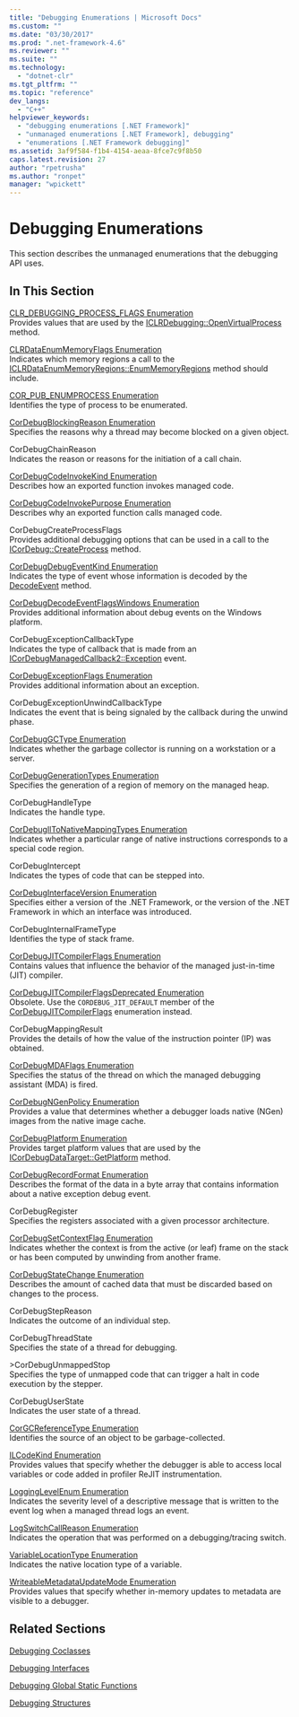 ```yaml
---
title: "Debugging Enumerations | Microsoft Docs"
ms.custom: ""
ms.date: "03/30/2017"
ms.prod: ".net-framework-4.6"
ms.reviewer: ""
ms.suite: ""
ms.technology: 
  - "dotnet-clr"
ms.tgt_pltfrm: ""
ms.topic: "reference"
dev_langs: 
  - "C++"
helpviewer_keywords: 
  - "debugging enumerations [.NET Framework]"
  - "unmanaged enumerations [.NET Framework], debugging"
  - "enumerations [.NET Framework debugging]"
ms.assetid: 3af9f584-f1b4-4154-aeaa-8fce7c9f8b50
caps.latest.revision: 27
author: "rpetrusha"
ms.author: "ronpet"
manager: "wpickett"
---
```

# Debugging Enumerations
This section describes the unmanaged enumerations that the debugging API uses.  
  
## In This Section  
 [CLR_DEBUGGING_PROCESS_FLAGS Enumeration](../../../../docs/framework/unmanaged-api/debugging/clr-debugging-process-flags-enumeration.md)  
 Provides values that are used by the [ICLRDebugging::OpenVirtualProcess](../../../../docs/framework/unmanaged-api/debugging/iclrdebugging-openvirtualprocess-method.md) method.  
  
 [CLRDataEnumMemoryFlags Enumeration](../../../../docs/framework/unmanaged-api/debugging/clrdataenummemoryflags-enumeration.md)  
 Indicates which memory regions a call to the [ICLRDataEnumMemoryRegions::EnumMemoryRegions](../../../../docs/framework/unmanaged-api/debugging/iclrdataenummemoryregions-enummemoryregions-method.md) method should include.  
  
 [COR_PUB_ENUMPROCESS Enumeration](../../../../docs/framework/unmanaged-api/debugging/cor-pub-enumprocess-enumeration.md)  
 Identifies the type of process to be enumerated.  
  
 [CorDebugBlockingReason Enumeration](../../../../docs/framework/unmanaged-api/debugging/cordebugblockingreason-enumeration.md)  
 Specifies the reasons why a thread may become blocked on a given object.  
  
 CorDebugChainReason  
 Indicates the reason or reasons for the initiation of a call chain.  
  
 [CorDebugCodeInvokeKind Enumeration](../../../../docs/framework/unmanaged-api/debugging/cordebugcodeinvokekind-enumeration.md)  
 Describes how an exported function invokes managed code.  
  
 [CorDebugCodeInvokePurpose Enumeration](../../../../docs/framework/unmanaged-api/debugging/cordebugcodeinvokepurpose-enumeration.md)  
 Describes why an exported function calls managed code.  
  
 CorDebugCreateProcessFlags  
 Provides additional debugging options that can be used in a call to the [ICorDebug::CreateProcess](../../../../docs/framework/unmanaged-api/debugging/icordebug-createprocess-method.md) method.  
  
 [CorDebugDebugEventKind Enumeration](../../../../docs/framework/unmanaged-api/debugging/cordebugdebugeventkind-enumeration.md)  
 Indicates the type of event whose information is decoded by the [DecodeEvent](../../../../docs/framework/unmanaged-api/debugging/icordebugprocess6-decodeevent-method.md) method.  
  
 [CorDebugDecodeEventFlagsWindows Enumeration](../../../../docs/framework/unmanaged-api/debugging/cordebugdecodeeventflagswindows-enumeration.md)  
 Provides additional information about debug events on the Windows platform.  
  
 CorDebugExceptionCallbackType  
 Indicates the type of callback that is made from an [ICorDebugManagedCallback2::Exception](../../../../docs/framework/unmanaged-api/debugging/icordebugmanagedcallback2-exception-method.md) event.  
  
 [CorDebugExceptionFlags Enumeration](../../../../docs/framework/unmanaged-api/debugging/cordebugexceptionflags-enumeration.md)  
 Provides additional information about an exception.  
  
 CorDebugExceptionUnwindCallbackType  
 Indicates the event that is being signaled by the callback during the unwind phase.  
  
 [CorDebugGCType Enumeration](../../../../docs/framework/unmanaged-api/debugging/cordebuggctype-enumeration.md)  
 Indicates whether the garbage collector is running on a workstation or a server.  
  
 [CorDebugGenerationTypes Enumeration](../../../../docs/framework/unmanaged-api/debugging/cordebuggenerationtypes-enumeration.md)  
 Specifies the generation of a region of memory on the managed heap.  
  
 CorDebugHandleType  
 Indicates the handle type.  
  
 [CorDebugIlToNativeMappingTypes Enumeration](../../../../docs/framework/unmanaged-api/debugging/cordebugiltonativemappingtypes-enumeration.md)  
 Indicates whether a particular range of native instructions corresponds to a special code region.  
  
 CorDebugIntercept  
 Indicates the types of code that can be stepped into.  
  
 [CorDebugInterfaceVersion Enumeration](../../../../docs/framework/unmanaged-api/debugging/cordebuginterfaceversion-enumeration.md)  
 Specifies either a version of the .NET Framework, or the version of the .NET Framework in which an interface was introduced.  
  
 CorDebugInternalFrameType  
 Identifies the type of stack frame.  
  
 [CorDebugJITCompilerFlags Enumeration](../../../../docs/framework/unmanaged-api/debugging/cordebugjitcompilerflags-enumeration.md)  
 Contains values that influence the behavior of the managed just-in-time (JIT) compiler.  
  
 [CorDebugJITCompilerFlagsDeprecated Enumeration](../../../../docs/framework/unmanaged-api/debugging/cordebugjitcompilerflagsdeprecated-enumeration.md)  
 Obsolete. Use the `CORDEBUG_JIT_DEFAULT` member of the [CorDebugJITCompilerFlags](../../../../docs/framework/unmanaged-api/debugging/cordebugjitcompilerflags-enumeration.md) enumeration instead.  
  
 CorDebugMappingResult  
 Provides the details of how the value of the instruction pointer (IP) was obtained.  
  
 [CorDebugMDAFlags Enumeration](../../../../docs/framework/unmanaged-api/debugging/cordebugmdaflags-enumeration.md)  
 Specifies the status of the thread on which the managed debugging assistant (MDA) is fired.  
  
 [CorDebugNGenPolicy Enumeration](../../../../docs/framework/unmanaged-api/debugging/cordebugngenpolicy-enumeration.md)  
 Provides a value that determines whether a debugger loads native (NGen) images from the native image cache.  
  
 [CorDebugPlatform Enumeration](../../../../docs/framework/unmanaged-api/debugging/cordebugplatform-enumeration.md)  
 Provides target platform values that are used by the [ICorDebugDataTarget::GetPlatform](../../../../docs/framework/unmanaged-api/debugging/icordebugdatatarget-getplatform-method.md) method.  
  
 [CorDebugRecordFormat Enumeration](../../../../docs/framework/unmanaged-api/debugging/cordebugrecordformat-enumeration.md)  
 Describes the format of the data in a byte array that contains information about a native exception debug event.  
  
 CorDebugRegister  
 Specifies the registers associated with a given processor architecture.  
  
 [CorDebugSetContextFlag Enumeration](../../../../docs/framework/unmanaged-api/debugging/cordebugsetcontextflag-enumeration.md)  
 Indicates whether the context is from the active (or leaf) frame on the stack or has been computed by unwinding from another frame.  
  
 [CorDebugStateChange Enumeration](../../../../docs/framework/unmanaged-api/debugging/cordebugstatechange-enumeration.md)  
 Describes the amount of cached data that must be discarded based on changes to the process.  
  
 CorDebugStepReason  
 Indicates the outcome of an individual step.  
  
 CorDebugThreadState  
 Specifies the state of a thread for debugging.  
  
 \>CorDebugUnmappedStop  
 Specifies the type of unmapped code that can trigger a halt in code execution by the stepper.  
  
 CorDebugUserState  
 Indicates the user state of a thread.  
  
 [CorGCReferenceType Enumeration](../../../../docs/framework/unmanaged-api/debugging/corgcreferencetype-enumeration.md)  
 Identifies the source of an object to be garbage-collected.  
  
 [ILCodeKind Enumeration](../../../../docs/framework/unmanaged-api/debugging/ilcodekind-enumeration.md)  
 Provides values that specify whether the debugger is able to access local variables or code added in profiler ReJIT instrumentation.  
  
 [LoggingLevelEnum Enumeration](../../../../docs/framework/unmanaged-api/debugging/logginglevelenum-enumeration.md)  
 Indicates the severity level of a descriptive message that is written to the event log when a managed thread logs an event.  
  
 [LogSwitchCallReason Enumeration](../../../../docs/framework/unmanaged-api/debugging/logswitchcallreason-enumeration.md)  
 Indicates the operation that was performed on a debugging/tracing switch.  
  
 [VariableLocationType Enumeration](../../../../docs/framework/unmanaged-api/debugging/variablelocationtype-enumeration.md)  
 Indicates the native location type of a variable.  
  
 [WriteableMetadataUpdateMode Enumeration](../../../../docs/framework/unmanaged-api/debugging/writeablemetadataupdatemode-enumeration.md)  
 Provides values that specify whether in-memory updates to metadata are visible to a debugger.  
  
## Related Sections  
 [Debugging Coclasses](../../../../docs/framework/unmanaged-api/debugging/debugging-coclasses.md)  
  
 [Debugging Interfaces](../../../../docs/framework/unmanaged-api/debugging/debugging-interfaces.md)  
  
 [Debugging Global Static Functions](../../../../docs/framework/unmanaged-api/debugging/debugging-global-static-functions.md)  
  
 [Debugging Structures](../../../../docs/framework/unmanaged-api/debugging/debugging-structures.md)